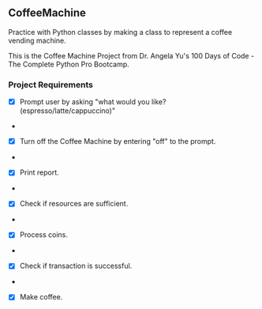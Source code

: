 ## CoffeeMachine

Practice with Python classes by making a class to represent a coffee vending machine.

This is the Coffee Machine Project from Dr. Angela Yu's 100 Days of Code - The Complete Python Pro Bootcamp.

### Project Requirements
- [X] Prompt user by asking "what would you like? (espresso/latte/cappuccino)"
- 
- [X] Turn off the Coffee Machine by entering "off" to the prompt.
- 
- [X] Print report.
- 
- [X] Check if resources are sufficient.
- 
- [X] Process coins.
- 
- [X] Check if transaction is successful.
- 
- [X] Make coffee.